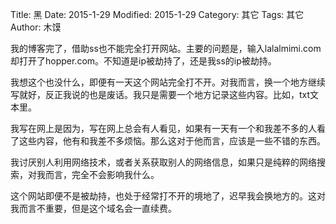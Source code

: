 Title: 黑
Date: 2015-1-29 
Modified: 2015-1-29 
Category: 其它
Tags: 其它
Author: 木馍

我的博客完了，借助ss也不能完全打开网站。主要的问题是，输入lalalmimi.com却打开了hopper.com。不知道是ip被劫持了，还是我ss的ip被劫持。

我想这个也没什么，即便有一天这个网站完全打不开。对我而言，换一个地方继续写就好，反正我说的也是废话。我只是需要一个地方记录这些内容。比如，txt文本里。

我写在网上是因为，写在网上总会有人看见，如果有一天有一个和我差不多的人看了这些内容，他有和我差不多烦恼。那么这对于他而言，应该是一些不错的东西。

我讨厌别人利用网络技术，或者关系获取别人的网络信息，如果只是纯粹的网络搜索，对我而言，完全不会影响我什么。

这个网站即便不是被劫持，也处于经常打不开的境地了，迟早我会换地方的。这对我而言不重要，但是这个域名会一直续费。